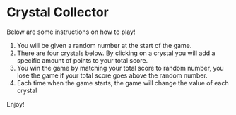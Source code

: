 # Crystal Collector

Below are some instructions on how to play!

1. You will be given a random number at the start of the game.
2. There are four crystals below. By clicking on a crystal you will add a specific amount of points to your total score.
3. You win the game by matching your total score to random number, you lose the game if your total score goes above the random number.
4. Each time when the game starts, the game will change the value of each crystal

Enjoy!
